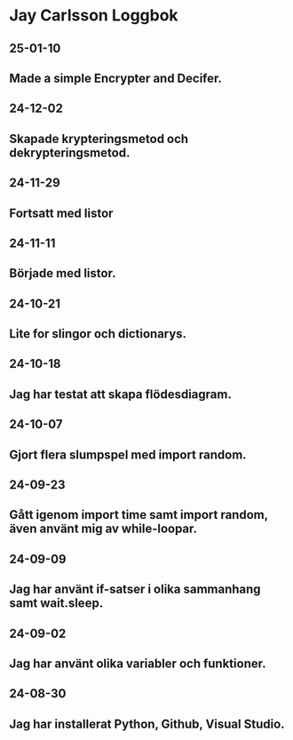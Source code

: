 Jay Carlsson Loggbok
====================
25-01-10
------------
Made a simple Encrypter and Decifer.
------------
24-12-02
------------
Skapade krypteringsmetod och dekrypteringsmetod.
------------
24-11-29
------------
Fortsatt med listor
------------
24-11-11
------------
Började med listor.
------------
24-10-21
------------
Lite for slingor och dictionarys.
------------
24-10-18
------------
Jag har testat att skapa flödesdiagram.
------------
24-10-07
------------
Gjort flera slumpspel med import random.
------------
24-09-23
------------
Gått igenom import time samt import random, även använt mig av while-loopar.
------------
24-09-09
------------
Jag har använt if-satser i olika sammanhang samt wait.sleep.
------------
24-09-02
------------
Jag har använt olika variabler och funktioner.
------------
24-08-30
------------
Jag har installerat Python, Github, Visual Studio.
------------